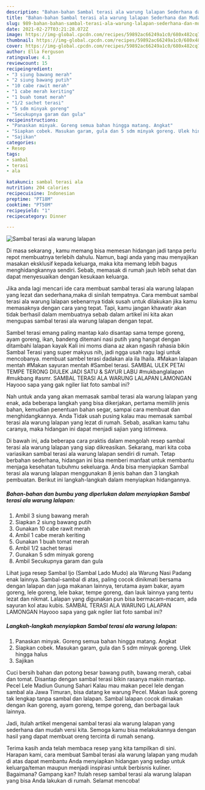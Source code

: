 ```yaml
---
description: "Bahan-bahan Sambal terasi ala warung lalapan Sederhana dan Mudah Dibuat"
title: "Bahan-bahan Sambal terasi ala warung lalapan Sederhana dan Mudah Dibuat"
slug: 989-bahan-bahan-sambal-terasi-ala-warung-lalapan-sederhana-dan-mudah-dibuat
date: 2021-02-27T03:21:28.072Z
image: https://img-global.cpcdn.com/recipes/59892ac66249a1c0/680x482cq70/sambal-terasi-ala-warung-lalapan-foto-resep-utama.jpg
thumbnail: https://img-global.cpcdn.com/recipes/59892ac66249a1c0/680x482cq70/sambal-terasi-ala-warung-lalapan-foto-resep-utama.jpg
cover: https://img-global.cpcdn.com/recipes/59892ac66249a1c0/680x482cq70/sambal-terasi-ala-warung-lalapan-foto-resep-utama.jpg
author: Ella Ferguson
ratingvalue: 4.1
reviewcount: 15
recipeingredient:
- "3 siung bawang merah"
- "2 siung bawang putih"
- "10 cabe rawit merah"
- "1 cabe merah keriting"
- "1 buah tomat merah"
- "1/2 sachet terasi"
- "5 sdm minyak goreng"
- "Secukupnya garam dan gula"
recipeinstructions:
- "Panaskan minyak. Goreng semua bahan hingga matang. Angkat"
- "Siapkan cobek. Masukan garam, gula dan 5 sdm minyak goreng. Ulek hingga halus"
- "Sajikan"
categories:
- Resep
tags:
- sambal
- terasi
- ala

katakunci: sambal terasi ala 
nutrition: 204 calories
recipecuisine: Indonesian
preptime: "PT18M"
cooktime: "PT50M"
recipeyield: "1"
recipecategory: Dinner

---
```



![Sambal terasi ala warung lalapan](https://img-global.cpcdn.com/recipes/59892ac66249a1c0/680x482cq70/sambal-terasi-ala-warung-lalapan-foto-resep-utama.jpg)

Di masa  sekarang , kamu memang bisa memesan hidangan jadi tanpa perlu repot membuatnya terlebih dahulu. Namun, bagi anda yang mau menyajikan masakan eksklusif kepada keluarga, maka kita memang lebih bagus menghidangkannya sendiri. Sebab, memasak di rumah jauh lebih sehat dan dapat menyesuaikan dengan kesukaan keluarga.

Jika anda lagi mencari ide cara membuat sambal terasi ala warung lalapan yang lezat dan sederhana,maka di sinilah tempatnya. Cara membuat sambal terasi ala warung lalapan  sebenarnya tidak susah untuk dilakukan jika kamu memasaknya dengan cara yang tepat. Tapi, kamu jangan khawatir akan tidak berhasil dalam membuatnya 
sebab dalam artikel ini kita akan mengupas sambal terasi ala warung lalapan dengan tepat.  

Sambel terasi emang paling mantap kalo disantap sama tempe goreng, ayam goreng, ikan, bandeng ditemani nasi putih yang hangat dengan ditambahi lalapan kayak Kali ini moms diana az akan ngasih rahasia bikin Sambal Terasi yang super makyus nih, jadi ngga usah ragu lagi untuk mencobanya. membuat sambel terasi dadakan ala ila lhaila. #Makan lalapan mentah #Makan sayuran mentah #Sambel terasi. SAMBAL ULEK PETAI TEMPE TERONG DIULEK JADI SATU &amp; SAYUR LABU #mukbanglalapan #mukbang #asmr. SAMBAL TERASI ALA WARUNG LALAPAN LAMONGAN Hayooo sapa yang gak ngiler liat foto sambal ini?

Nah untuk anda yang akan memasak sambal terasi ala warung lalapan yang enak, ada beberapa langkah yang bisa dikerjakan, pertama memilih jenis bahan, kemudian penentuan bahan segar, sampai cara membuat dan menghidangkannya. Anda Tidak usah pusing kalau mau memasak sambal terasi ala warung lalapan yang lezat di rumah. Sebab, asalkan kamu  tahu caranya, maka hidangan ini dapat menjadi sajian yang istimewa.

Di bawah ini, ada beberapa cara praktis  dalam mengolah resep sambal terasi ala warung lalapan yang siap dikreasikan. Sekarang, mari kita coba variasikan sambal terasi ala warung lalapan sendiri di rumah. Tetap berbahan sederhana, hidangan ini bisa memberi manfaat untuk membantu menjaga kesehatan tubuhmu sekeluarga. Anda bisa menyiapkan Sambal terasi ala warung lalapan menggunakan 8 jenis bahan dan 3 langkah pembuatan. Berikut ini langkah-langkah dalam menyiapkan hidangannya.

<!--inarticleads1-->

##### Bahan-bahan dan bumbu yang diperlukan dalam menyiapkan Sambal terasi ala warung lalapan:

1. Ambil 3 siung bawang merah
1. Siapkan 2 siung bawang putih
1. Gunakan 10 cabe rawit merah
1. Ambil 1 cabe merah keriting
1. Gunakan 1 buah tomat merah
1. Ambil 1/2 sachet terasi
1. Gunakan 5 sdm minyak goreng
1. Ambil Secukupnya garam dan gula


Lihat juga resep Sambal Ijo (Sambal Lado Mudo) ala Warung Nasi Padang enak lainnya. Sambal-sambal di atas, paling cocok dinikmati bersama dengan lalapan dan juga makanan lainnya, terutama ayam bakar, ayam goreng, lele goreng, lele bakar, tempe goreng, dan lauk lainnya yang tentu lezat dan nikmat. Lalapan yang digunakan pun bisa bermacam-macam, ada sayuran kol atau kubis. SAMBAL TERASI ALA WARUNG LALAPAN LAMONGAN Hayooo sapa yang gak ngiler liat foto sambal ini? 

<!--inarticleads2-->

##### Langkah-langkah menyiapkan Sambal terasi ala warung lalapan:

1. Panaskan minyak. Goreng semua bahan hingga matang. Angkat
1. Siapkan cobek. Masukan garam, gula dan 5 sdm minyak goreng. Ulek hingga halus
1. Sajikan


Cuci bersih bahan dan potong besar bawang putih, bawang merah, cabai dan tomat. Disantap dengan sambal terasi bikin rasanya makin mantap. Pecel Lele Madiun Gunung Sahari Kalau mau makan pecel lele dengan sambal ala Jawa Timuran, bisa datang ke warung Pecel. Makan lauk goreng tak lengkap tanpa sambal dan lalapan. Sambal lalapan cocok dimakan dengan ikan goreng, ayam goreng, tempe goreng, dan berbagai lauk lainnya. 

Jadi, itulah artikel mengenai  sambal terasi ala warung lalapan  yang sederhana dan mudah versi kita. Semoga kamu bisa melakukannya dengan hasil yang dapat membuat oreng tercinta di rumah senang. 

Terima kasih anda telah membaca resep yang kita tampilkan di sini. Harapan kami, cara membuat  Sambal terasi ala warung lalapan yang mudah di atas dapat membantu Anda menyiapkan hidangan yang sedap untuk keluarga/teman maupun menjadi inspirasi untuk berbisnis kuliner. Bagaimana? Gampang kan? Itulah resep sambal terasi ala warung lalapan yang bisa Anda lakukan di rumah. Selamat mencoba!

